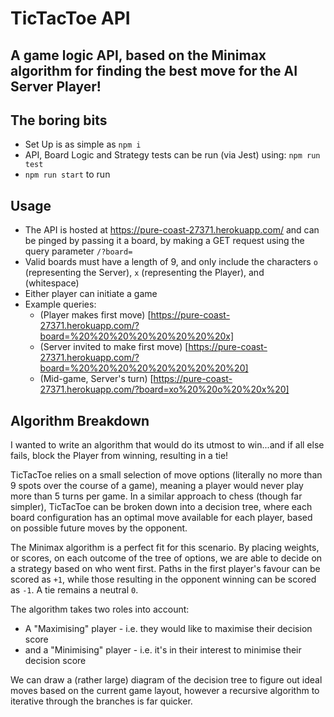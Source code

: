 # TicTacToe API

## A game logic API, based on the Minimax algorithm for finding the best move for the AI Server Player!

## The boring bits
- Set Up is as simple as `npm i`
- API, Board Logic and Strategy tests can be run (via Jest) using:  `npm run test`
- `npm run start` to run

## Usage
- The API is hosted at https://pure-coast-27371.herokuapp.com/ and can be pinged by passing it a board, by making a GET request using the query parameter `/?board=`
- Valid boards must have a length of 9, and only include the characters `o` (representing the Server), `x` (representing the Player), and ` ` (whitespace)
- Either player can initiate a game
- Example queries:
  - (Player makes first move) [https://pure-coast-27371.herokuapp.com/?board=%20%20%20%20%20%20%20%20x]
  - (Server invited to make first move) [https://pure-coast-27371.herokuapp.com/?board=%20%20%20%20%20%20%20%20%20]
  - (Mid-game, Server's turn) [https://pure-coast-27371.herokuapp.com/?board=xo%20%20o%20%20x%20]

## Algorithm Breakdown
I wanted to write an algorithm that would do its utmost to win...and if all else fails, block the Player from winning, resulting in a tie!

TicTacToe relies on a small selection of move options (literally no more than 9 spots over the course of a game), meaning a player would never play more than 5 turns per game. In a similar approach to chess (though far simpler), TicTacToe can be broken down into a decision tree, where each board configuration has an optimal move available for each player, based on possible future moves by the opponent.

The Minimax algorithm is a perfect fit for this scenario. By placing weights, or scores, on each outcome of the tree of options, we are able to decide on a strategy based on who went first. Paths in the first player's favour can be scored as `+1`, while those resulting in the opponent winning can be scored as `-1`. A tie remains a neutral `0`.

The algorithm takes two roles into account:
- A "Maximising" player - i.e. they would like to maximise their decision score
- and a "Minimising" player - i.e. it's in their interest to minimise their decision score

We can draw a (rather large) diagram of the decision tree to figure out ideal moves based on the current game layout, however a recursive algorithm to iterative through the branches is far quicker.
